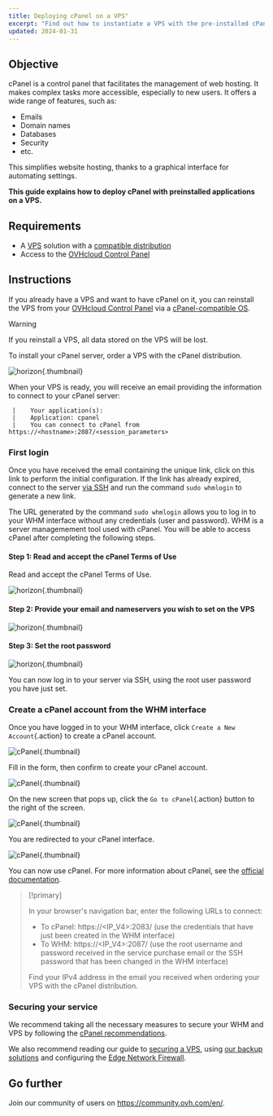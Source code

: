 ```yaml
---
title: Deploying cPanel on a VPS"
excerpt: "Find out how to instantiate a VPS with the pre-installed cPanel application"
updated: 2024-01-31
---
```


## Objective

cPanel is a control panel that facilitates the management of web hosting. It makes complex tasks more accessible, especially to new users. It offers a wide range of features, such as: 

- Emails
- Domain names
- Databases
- Security
- etc.

This simplifies website hosting, thanks to a graphical interface for automating settings.

**This guide explains how to deploy cPanel with preinstalled applications on a VPS.**

## Requirements

- A [VPS](https://www.ovhcloud.com/en-sg/vps) solution with a [compatible distribution](https://www.ovhcloud.com/en-sg/vps/os/)
- Access to the [OVHcloud Control Panel](/links/manager)

## Instructions

If you already have a VPS and want to have cPanel on it, you can reinstall the VPS from your [OVHcloud Control Panel](/links/manager) via a [cPanel-compatible OS](https://www.ovhcloud.com/en-sg/vps/os/).

> [!warning]
>
> If you reinstall a VPS, all data stored on the VPS will be lost.
>

To install your cPanel server, order a VPS with the cPanel distribution.

![horizon](images/cpanel_order.png){.thumbnail}

When your VPS is ready, you will receive an email providing the information to connect to your cPanel server:

```
 |    Your application(s):
 |    Application: cpanel
 |    You can connect to cPanel from https://<hostname>:2087/<session_parameters>
```

### First login

Once you have received the email containing the unique link, click on this link to perform the initial configuration. If the link has already expired, connect to the server [via SSH](/pages/bare_metal_cloud/dedicated_servers/ssh_introduction) and run the command `sudo whmlogin` to generate a new link.

The URL generated by the command `sudo whmlogin` allows you to log in to your WHM interface without any credentials (user and password). WHM is a server managemement tool used with cPanel. You will be able to access cPanel after completing the following steps.

#### Step 1: Read and accept the cPanel Terms of Use

Read and accept the cPanel Terms of Use.

![horizon](images/license_validation.png){.thumbnail}

#### Step 2: Provide your email and nameservers you wish to set on the VPS

![horizon](images/setup_config_cpanel.png){.thumbnail}

#### Step 3: Set the root password

![horizon](images/change_root.png){.thumbnail}

You can now log in to your server via SSH, using the root user password you have just set.

### Create a cPanel account from the WHM interface

Once you have logged in to your WHM interface, click `Create a New Account`{.action} to create a cPanel account.

![cPanel](images/create_new_account.png){.thumbnail}

Fill in the form, then confirm to create your cPanel account.

![cPanel](images/create_new_account_form.png){.thumbnail}

On the new screen that pops up, click the `Go to cPanel`{.action} button to the right of the screen.

![cPanel](images/go_to_cpanel.png){.thumbnail}

You are redirected to your cPanel interface.

![cPanel](images/manager_cpanel.png){.thumbnail}

You can now use cPanel. For more information about cPanel, see the [official documentation](https://docs.cpanel.net/).

> [!primary]
>
> In your browser's navigation bar, enter the following URLs to connect:
>
> - To cPanel: https&#58;//&#60;IP_V4&#62;:2083/ (use the credentials that have just been created in the WHM interface)
> - To WHM: https&#58;//&#60;IP_V4&#62;:2087/ (use the root username and password received in the service purchase email or the SSH password that has been changed in the WHM interface)
>
> Find your IPv4 address in the email you received when ordering your VPS with the cPanel distribution.
>

### Securing your service

We recommend taking all the necessary measures to secure your WHM and VPS by following the [cPanel recommendations](https://docs.cpanel.net/knowledge-base/security/tips-to-make-your-server-more-secure/).

We also recommend reading our guide to [securing a VPS](/pages/bare_metal_cloud/virtual_private_servers/secure_your_vps), using [our backup solutions](/products/bare-metal-cloud-virtual-private-servers) and configuring the [Edge Network Firewall](/pages/bare_metal_cloud/dedicated_servers/firewall_network).

## Go further

Join our community of users on <https://community.ovh.com/en/>.
